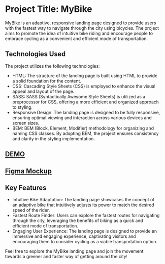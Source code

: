 # Project Title: MyBike

MyBike is an adaptive, responsive landing page designed to provide users with the fastest way to navigate through the city using bicycles. The project aims to promote the idea of intuitive bike riding and encourage people to embrace cycling as a convenient and efficient mode of transportation.

## Technologies Used
The project utilizes the following technologies:

- HTML: The structure of the landing page is built using HTML to provide a solid foundation for the content.
- CSS: Cascading Style Sheets (CSS) is employed to enhance the visual appeal and layout of the page.
- SASS: SASS (Syntactically Awesome Style Sheets) is utilized as a preprocessor for CSS, offering a more efficient and organized approach to styling.
- Responsive Design: The landing page is designed to be fully responsive, ensuring optimal viewing and interaction across various devices and screen sizes.
- BEM: BEM (Block, Element, Modifier) methodology for organizing and naming CSS classes. By adopting BEM, the project ensures consistency and clarity in the styling implementation.

## [DEMO](https://nazariialieksieiev.github.io/my_bike_landing)
## [Figma Mockup](https://www.figma.com/file/NZQAIydtHo5QkINyGLHNcq/BIKE-New-Version?type=design&node-id=0-1&t=gr6dArlJIKrrRwSi-0)

## Key Features
- Intuitive Bike Adaptation: The landing page showcases the concept of an adaptive bike that intuitively adjusts its power to match the desired speed of the rider.
- Fastest Route Finder: Users can explore the fastest routes for navigating through the city, leveraging the benefits of biking as a quick and efficient mode of transportation.
- Engaging User Experience: The landing page is designed to provide an immersive and engaging experience, captivating visitors and encouraging them to consider cycling as a viable transportation option.

Feel free to explore the MyBike landing page and join the movement towards a greener and faster way of getting around the city!
